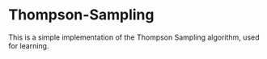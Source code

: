 # Thompson-Sampling
This is a simple implementation of the Thompson Sampling algorithm, used for learning.
